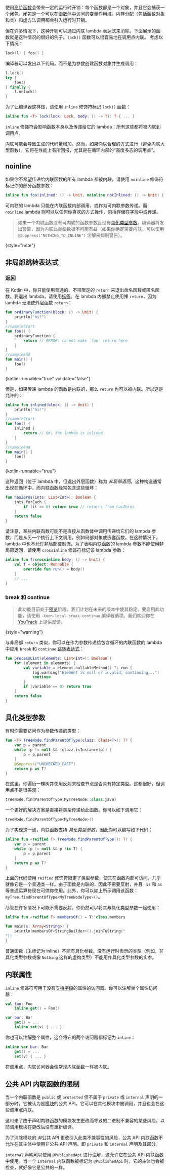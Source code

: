 [//]: # (title: 内联函数)

使用[高阶函数](lambdas.md)会带来一定的运行时开销：每个函数都是一个对象，并且它会捕获一个闭包。闭包是一个可以在函数体中访问的变量作用域。内存分配（包括函数对象和类）和虚方法调用都会引入运行时开销。

但在许多情况下，这种开销可以通过内联 lambda 表达式来消除。下面展示的函数就是这种情况的很好的例子。`lock()` 函数可以很容易地在调用点内联。
考虑以下情况：

```kotlin
lock(l) { foo() }
```

编译器可以发出以下代码，而不是为参数创建函数对象并生成调用：

```kotlin
l.lock()
try {
    foo()
} finally {
    l.unlock()
}
```

为了让编译器这样做，请使用 `inline` 修饰符标记 `lock()` 函数：

```kotlin
inline fun <T> lock(lock: Lock, body: () -> T): T { ... }
```

`inline` 修饰符会影响函数本身以及传递给它的 lambda：所有这些都将被内联到调用点。

内联可能会导致生成的代码量增加。然而，如果你以合理的方式进行（避免内联大型函数），它将在性能上有所回报，尤其是在循环内部的“高度多态的调用点”。

## noinline

如果你不希望传递给内联函数的所有 lambda 都被内联，请使用 `noinline` 修饰符标记你的部分函数参数：

```kotlin
inline fun foo(inlined: () -> Unit, noinline notInlined: () -> Unit) { ... }
```

可内联的 lambda 只能在内联函数内部调用，或作为可内联参数传递。而 `noinline` lambda 则可以以任何你喜欢的方式操作，包括存储在字段中或传递。

> 如果一个内联函数没有可内联的函数参数且没有[具化类型参数](#reified-type-parameters)，编译器将发出警告，因为内联此类函数极不可能有益（如果你确定需要内联，可以使用 `@Suppress("NOTHING_TO_INLINE")` 注解来抑制警告）。
>
{style="note"}

## 非局部跳转表达式

### 返回

在 Kotlin 中，你只能使用普通的、不带限定的 `return` 来退出命名函数或匿名函数。要退出 lambda，请使用[标签](returns.md#return-to-labels)。在 lambda 内部禁止使用裸 `return`，因为 lambda 无法使外层函数 `return`：

```kotlin
fun ordinaryFunction(block: () -> Unit) {
    println("hi!")
}
//sampleStart
fun foo() {
    ordinaryFunction {
        return // ERROR: cannot make `foo` return here
    }
}
//sampleEnd
fun main() {
    foo()
}
```
{kotlin-runnable="true" validate="false"}

但是，如果传递 lambda 的函数是内联的，那么 `return` 也可以被内联。所以这是允许的：

```kotlin
inline fun inlined(block: () -> Unit) {
    println("hi!")
}
//sampleStart
fun foo() {
    inlined {
        return // OK: the lambda is inlined
    }
}
//sampleEnd
fun main() {
    foo()
}
```
{kotlin-runnable="true"}

这种返回（位于 lambda 中，但退出外层函数）称为 *非局部返回*。这种构造通常出现在循环中，而内联函数经常包含这些循环：

```kotlin
fun hasZeros(ints: List<Int>): Boolean {
    ints.forEach {
        if (it == 0) return true // returns from hasZeros
    }
    return false
}
```

请注意，某些内联函数可能不是直接从函数体中调用传递给它们的 lambda 参数，而是从另一个执行上下文调用，例如局部对象或嵌套函数。在这种情况下，lambda 中也不允许非局部控制流。为了表明内联函数的 lambda 参数不能使用非局部返回，请使用 `crossinline` 修饰符标记该 lambda 参数：

```kotlin
inline fun f(crossinline body: () -> Unit) {
    val f = object: Runnable {
        override fun run() = body()
    }
    // ...
}
```

### break 和 continue

> 此功能目前处于[预览](kotlin-evolution-principles.md#pre-stable-features)阶段。我们计划在未来的版本中使其稳定。要启用此功能，请使用 `-Xnon-local-break-continue` 编译器选项。我们欢迎你在 [YouTrack](https://youtrack.jetbrains.com/issue/KT-1436) 上提供反馈。
>
{style="warning"}

与非局部 `return` 类似，你可以在作为参数传递给包含循环的内联函数的 lambda 中应用 `break` 和 `continue` [跳转表达式](returns.md)：

```kotlin
fun processList(elements: List<Int>): Boolean {
    for (element in elements) {
        val variable = element.nullableMethod() ?: run {
            log.warning("Element is null or invalid, continuing...")
            continue
        }
        if (variable == 0) return true
    }
    return false
}
```

## 具化类型参数

有时你需要访问作为参数传递的类型：

```kotlin
fun <T> TreeNode.findParentOfType(clazz: Class<T>): T? {
    var p = parent
    while (p != null && !clazz.isInstance(p)) {
        p = p.parent
    }
    @Suppress("UNCHECKED_CAST")
    return p as T?
}
```

在这里，你遍历一棵树并使用反射来检查节点是否具有特定类型。这都很好，但调用点不是很美观：

```kotlin
treeNode.findParentOfType(MyTreeNode::class.java)
```

一个更好的解决方案是直接将类型传递给此函数。你可以如下调用它：

```kotlin
treeNode.findParentOfType<MyTreeNode>()
```

为了实现这一点，内联函数支持 *具化类型参数*，因此你可以编写如下代码：

```kotlin
inline fun <reified T> TreeNode.findParentOfType(): T? {
    var p = parent
    while (p != null && p !is T) {
        p = p.parent
    }
    return p as T?
}
```

上面的代码使用 `reified` 修饰符限定了类型参数，使其在函数内部可访问，几乎就像它是一个普通类一样。由于函数是内联的，因此不需要反射，并且 `!is` 和 `as` 等普通运算符现在可供你使用。此外，你可以如上所示调用该函数：`myTree.findParentOfType<MyTreeNodeType>()`。

尽管在许多情况下可能不需要反射，你仍然可以将其与具化类型参数一起使用：

```kotlin
inline fun <reified T> membersOf() = T::class.members

fun main(s: Array<String>) {
    println(membersOf<StringBuilder>().joinToString("
"))
}
```

普通函数（未标记为 inline）不能有具化参数。没有运行时表示的类型（例如，非具化类型参数或像 `Nothing` 这样的虚构类型）不能用作具化类型参数的实参。

## 内联属性

`inline` 修饰符可用于没有[支持字段](properties.md#backing-fields)的属性的访问器。你可以注解单个属性访问器：

```kotlin
val foo: Foo
    inline get() = Foo()

var bar: Bar
    get() = ...
    inline set(v) { ... }
```

你也可以注解整个属性，这会将它的两个访问器都标记为 `inline`：

```kotlin
inline var bar: Bar
    get() = ...
    set(v) { ... }
```

在调用点，内联访问器会像常规内联函数一样被内联。

## 公共 API 内联函数的限制

当一个内联函数是 `public` 或 `protected` 但不属于 `private` 或 `internal` 声明的一部分时，它被认为是[模块](visibility-modifiers.md#modules)的公共 API。它可以在其他模块中被调用，并且也会在这些调用点内联。

这带来了由于声明内联函数的模块发生更改而导致的二进制不兼容的某些风险，以防调用模块在更改后没有重新编译。

为了消除模块的 *非*公共 API 更改引入此类不兼容性的风险，公共 API 内联函数不允许在其主体中使用非公共 API 声明，即 `private` 和 `internal` 声明及其部分。

`internal` 声明可以使用 `@PublishedApi` 进行注解，这允许它在公共 API 内联函数中使用。当一个 `internal` 内联函数被标记为 `@PublishedApi` 时，它的主体也会被检查，就好像它是公共的一样。
